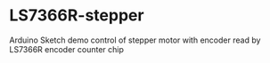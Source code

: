 # LS7366R-stepper
Arduino Sketch demo control of stepper motor with encoder read by LS7366R encoder counter chip
